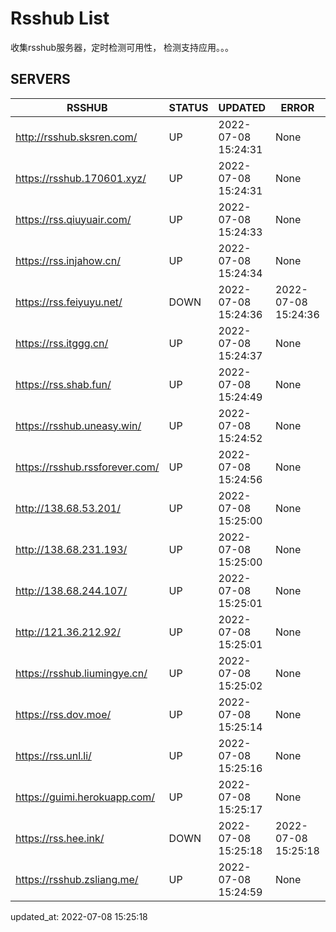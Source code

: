 # Rsshub List

收集rsshub服务器，定时检测可用性， 检测支持应用。。。


## SERVERS

|  RSSHUB   | STATUS  | UPDATED  | ERROR  | TWITTER |  
|  ----  | ----  | ----  | ----  | ---- |  
| http://rsshub.sksren.com/ | UP | 2022-07-08 15:24:31 | None |OK|  
| https://rsshub.170601.xyz/ | UP | 2022-07-08 15:24:31 | None |OK|  
| https://rss.qiuyuair.com/ | UP | 2022-07-08 15:24:33 | None ||  
| https://rss.injahow.cn/ | UP | 2022-07-08 15:24:34 | None ||  
| https://rss.feiyuyu.net/ | DOWN | 2022-07-08 15:24:36 | 2022-07-08 15:24:36 |  
| https://rss.itggg.cn/ | UP | 2022-07-08 15:24:37 | None ||  
| https://rss.shab.fun/ | UP | 2022-07-08 15:24:49 | None |OK|  
| https://rsshub.uneasy.win/ | UP | 2022-07-08 15:24:52 | None |OK|  
| https://rsshub.rssforever.com/ | UP | 2022-07-08 15:24:56 | None |OK|  
| http://138.68.53.201/ | UP | 2022-07-08 15:25:00 | None ||  
| http://138.68.231.193/ | UP | 2022-07-08 15:25:00 | None ||  
| http://138.68.244.107/ | UP | 2022-07-08 15:25:01 | None ||  
| http://121.36.212.92/ | UP | 2022-07-08 15:25:01 | None ||  
| https://rsshub.liumingye.cn/ | UP | 2022-07-08 15:25:02 | None ||  
| https://rss.dov.moe/ | UP | 2022-07-08 15:25:14 | None |OK|  
| https://rss.unl.li/ | UP | 2022-07-08 15:25:16 | None ||  
| https://guimi.herokuapp.com/ | UP | 2022-07-08 15:25:17 | None ||  
| https://rss.hee.ink/ | DOWN | 2022-07-08 15:25:18 | 2022-07-08 15:25:18 |  
| https://rsshub.zsliang.me/ | UP | 2022-07-08 15:24:59 | None |OK|  
  

updated_at: 2022-07-08 15:25:18  
